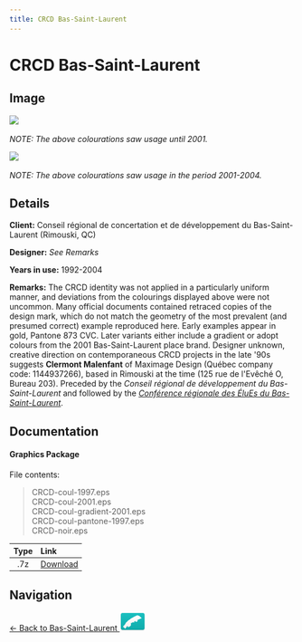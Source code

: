 ```yaml
---
title: CRCD Bas-Saint-Laurent
---
```


# CRCD Bas-Saint-Laurent

## Image

<img src="https://f001.backblazeb2.com/b2api/v1/b2_download_file_by_id?fileId=4_z28c49eac21252eda5eb50012_f117fe736b2e934b5_d20181014_m011438_c001_v0001038_t0039" class="focus-image">

*NOTE: The above colourations saw usage until 2001.*

<img src="https://f001.backblazeb2.com/b2api/v1/b2_download_file_by_id?fileId=4_z28c49eac21252eda5eb50012_f114806a9c5815cad_d20181014_m011445_c001_v0001033_t0027" class="focus-image">

*NOTE: The above colourations saw usage in the period 2001-2004.*

## Details

**Client:** Conseil régional de concertation et de développement du Bas-Saint-Laurent (Rimouski, QC)

**Designer:** *See Remarks*

**Years in use:** 1992-2004

**Remarks:** The CRCD identity was not applied in a particularly uniform manner, and deviations from the colourings displayed above were not uncommon. Many official documents contained retraced copies of the design mark, which do not match the geometry of the most prevalent (and presumed correct) example reproduced here. Early examples appear in gold, Pantone 873 CVC. Later variants either include a gradient or adopt colours from the 2001 Bas-Saint-Laurent place brand. Designer unknown, creative direction on contemporaneous CRCD projects in the late '90s suggests **Clermont Malenfant** of Maximage Design (Québec company code: 1144937266), based in Rimouski at the time (125 rue de l'Evêché O, Bureau 203). Preceded by the *Conseil régional de développement du Bas-Saint-Laurent* and followed by the [*Conférence régionale des ÉluEs du Bas-Saint-Laurent*](CRE.html).

## Documentation

#### Graphics Package

File contents:
> CRCD-coul-1997.eps  
> CRCD-coul-2001.eps  
> CRCD-coul-gradient-2001.eps  
> CRCD-coul-pantone-1997.eps  
> CRCD-noir.eps

| Type | Link |
| :---: | :--- |
| .7z | [Download](https://f001.backblazeb2.com/file/nation-branding-now/NA/CA/QC/01/CRCDBSL-logotype.7z) |

## Navigation

[← Back to Bas-Saint-Laurent <img src="../../../../images/FlagKit/NA/CA/QC/01/01@2x.png" class="flagkit">](../01.html)
